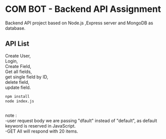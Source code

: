 # COM BOT - Backend API Assignment 
Backend API project based on Node.js ,Express server and MongoDB as database.


## API List
Create User,\
Login,\
Create Field,\
Get all fields,\
get single field by ID,\
delete field,\
update field.

```bash
npm install
node index.js
```

##
note : \
-user request body we are passing "dfault" instead of "default", as default keyword is reserved in JavaScript.\
-GET All will respond with 20 items.


